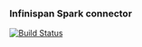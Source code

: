 ### Infinispan Spark connector

[![Build Status](https://travis-ci.org/gustavonalle/infinispan-spark.svg)](https://travis-ci.org/gustavonalle/infinispan-spark)